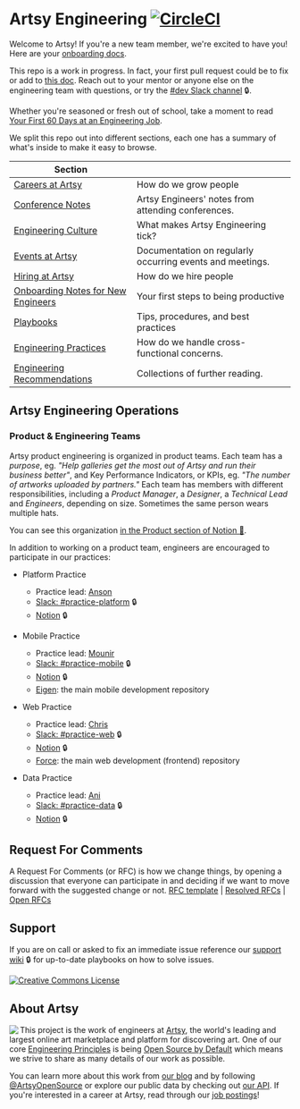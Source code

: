 # Artsy Engineering [![CircleCI](https://circleci.com/gh/artsy/README.svg?style=svg)](https://circleci.com/gh/artsy/README)

Welcome to Artsy! If you're a new team member, we're excited to have you! Here are your
[onboarding docs](/onboarding#readme).

This repo is a work in progress. In fact, your first pull request could be to fix or add to
[this doc](https://github.com/artsy/README/blob/master/README.md). Reach out to your mentor or anyone else on the
engineering team with questions, or try the [#dev Slack channel](https://artsy.slack.com/messages/dev) 🔒.

Whether you're seasoned or fresh out of school, take a moment to read
[Your First 60 Days at an Engineering Job](https://code.dblock.org/2015/04/23/your-first-60-days-at-an-engineering-job.html).

We split this repo out into different sections, each one has a summary of what's inside to make it easy to browse.

<!-- prettier-ignore-start -->
<!-- start_toc -->
| Section |  |
|--|--|
| [Careers at Artsy](/careers#readme) | How do we grow people |
| [Conference Notes](/conference-notes#readme) | Artsy Engineers' notes from attending conferences. |
| [Engineering Culture](/culture#readme) | What makes Artsy Engineering tick? |
| [Events at Artsy](/events#readme) | Documentation on regularly occurring events and meetings. |
| [Hiring at Artsy](/hiring#readme) | How do we hire people |
| [Onboarding Notes for New Engineers](/onboarding#readme) | Your first steps to being productive |
| [Playbooks](/playbooks#readme) | Tips, procedures, and best practices |
| [Engineering Practices](/practices#readme) | How do we handle cross-functional concerns. |
| [Engineering Recommendations](/resources#readme) | Collections of further reading. |
<!-- end_toc -->
<!-- prettier-ignore-end -->

## Artsy Engineering Operations

### Product & Engineering Teams

Artsy product engineering is organized in product teams. Each team has a _purpose_, eg. _"Help galleries get the
most out of Artsy and run their business better"_, and Key Performance Indicators, or KPIs, eg. _"The number of
artworks uploaded by partners."_ Each team has members with different responsibilities, including a _Product
Manager_, a _Designer_, a _Technical Lead_ and _Engineers_, depending on size. Sometimes the same person wears
multiple hats.

You can see this organization
[in the Product section of Notion 🔑](https://www.notion.so/artsy/Product-470238180cf94c87906ef1d3ee259e05).

In addition to working on a product team, engineers are encouraged to participate in our practices:

* Platform Practice
  * Practice lead: [Anson](https://github.com/ansor4)
  * [Slack: #practice-platform](https://artsy.slack.com/messages/practice-platform) 🔒
  * [Notion](https://www.notion.so/artsy/Platform-Practice-1b558d0627444c9c9bf7ed7583767ca2) 🔒

* Mobile Practice
  * Practice lead: [Mounir](https://github.com/MounirDhahri)
  * [Slack: #practice-mobile](https://artsy.slack.com/messages/practice-mobile) 🔒
  * [Notion](https://www.notion.so/artsy/Mobile-Practice-ecc07763bfd04a848c74107dde3ec6dc) 🔒
  * [Eigen](https://github.com/artsy/eigen): the main mobile development repository
  
* Web Practice
  * Practice lead: [Chris](https://github.com/damassi)
  * [Slack: #practice-web](https://artsy.slack.com/messages/practice-web) 🔒
  * [Notion](https://www.notion.so/artsy/Web-Practice-bfe55e2c614a4c0eae493b7830622843) 🔒
  * [Force](https://github.com/artsy/force): the main web development (frontend) repository

* Data Practice
  * Practice lead: [Ani](https://github.com/anipetrov)
  * [Slack: #practice-data](https://artsy.slack.com/messages/practice-data) 🔒
  * [Notion](https://www.notion.so/artsy/Data-Practice-e248b46638604067a89ba77ca70b39b1) 🔒

## Request For Comments
A Request For Comments (or RFC) is how we change things, by opening a discussion that everyone can participate in and deciding if we want to move forward with the suggested change or not. 
[RFC template](https://github.com/artsy/README/issues/new/choose) | [Resolved RFCs](https://github.com/search?q=org:Artsy+label:RFC) | [Open RFCs](https://github.com/search?q=org:Artsy+label:RFC+state:open) 

## Support

If you are on call or asked to fix an immediate issue reference our
[support wiki](https://github.com/artsy/potential/wiki) 🔒 for up-to-date playbooks on how to solve issues.

<a rel="license" href="https://creativecommons.org/licenses/by/4.0/"><img alt="Creative Commons License" style="border-width:0" src="https://i.creativecommons.org/l/by/4.0/88x31.png" /></a>

## About Artsy

<a href="https://www.artsy.net/">
  <img align="left" src="https://avatars2.githubusercontent.com/u/546231?s=200&v=4"/>
</a>

This project is the work of engineers at [Artsy][footer_website], the world's leading and largest online art
marketplace and platform for discovering art. One of our core [Engineering Principles][footer_principles] is being
[Open Source by Default][footer_open] which means we strive to share as many details of our work as possible.

You can learn more about this work from [our blog][footer_blog] and by following [@ArtsyOpenSource][footer_twitter]
or explore our public data by checking out [our API][footer_api]. If you're interested in a career at Artsy, read
through our [job postings][footer_jobs]!

[footer_website]: https://www.artsy.net/
[footer_principles]: https://github.com/artsy/README/blob/master/culture/engineering-principles.md
[footer_open]: https://github.com/artsy/README/blob/master/culture/engineering-principles.md#open-source-by-default
[footer_blog]: https://artsy.github.io/
[footer_twitter]: https://twitter.com/ArtsyOpenSource
[footer_api]: https://developers.artsy.net/
[footer_jobs]: https://www.artsy.net/jobs
